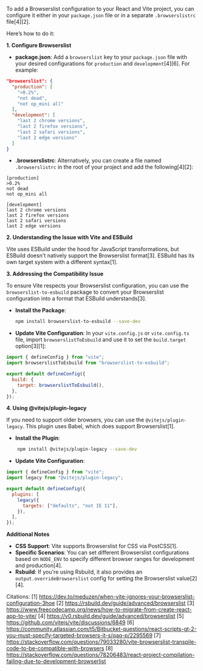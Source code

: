 To add a Browserslist configuration to your React and Vite project, you can configure it either in your `package.json` file
or in a separate `.browserslistrc` file[4][2].

Here’s how to do it:

**1. Configure Browserslist**

- **package.json**: Add a `browserslist` key to your `package.json` file with your desired configurations for `production`
  and `development`[4][6]. For example:

```json
"browserslist": {
  "production": [
    ">0.2%",
    "not dead",
    "not op_mini all"
  ],
  "development": [
    "last 2 chrome versions",
    "last 2 firefox versions",
    "last 2 safari versions",
    "last 2 edge versions"
  ]
}
```

- **.browserslistrc**: Alternatively, you can create a file named `.browserslistrc` in the root of your project and add the
  following[4][2]:

```
[production]
>0.2%
not dead
not op_mini all

[development]
last 2 chrome versions
last 2 firefox versions
last 2 safari versions
last 2 edge versions
```

**2. Understanding the Issue with Vite and ESBuild**

Vite uses ESBuild under the hood for JavaScript transformations, but ESBuild doesn't natively support the Browserslist
format[3]. ESBuild has its own target system with a different syntax[1].

**3. Addressing the Compatibility Issue**

To ensure Vite respects your Browserslist configuration, you can use the `browserslist-to-esbuild` package to convert your
Browserslist configuration into a format that ESBuild understands[3].

- **Install the Package**:
  ```bash
  npm install browserslist-to-esbuild --save-dev
  ```
- **Update Vite Configuration**: In your `vite.config.js` or `vite.config.ts` file, import `browserslistToEsbuild` and use it
  to set the `build.target` option[3][1]:

```javascript
import { defineConfig } from "vite";
import browserslistToEsbuild from "browserslist-to-esbuild";

export default defineConfig({
  build: {
    target: browserslistToEsbuild(),
  },
});
```

**4. Using @vitejs/plugin-legacy**

If you need to support older browsers, you can use the `@vitejs/plugin-legacy`. This plugin uses Babel, which does support
Browserslist[1].

- **Install the Plugin**:

```bash
    npm install @vitejs/plugin-legacy --save-dev
```

- **Update Vite Configuration**:

```javascript
import { defineConfig } from "vite";
import legacy from "@vitejs/plugin-legacy";

export default defineConfig({
  plugins: [
    legacy({
      targets: ["defaults", "not IE 11"],
    }),
  ],
});
```

**Additional Notes**

- **CSS Support**: Vite supports Browserslist for CSS via PostCSS[1].
- **Specific Scenarios**: You can set different Browserslist configurations based on `NODE_ENV` to specify different browser
  ranges for development and production[4].
- **Rsbuild**: If you're using Rsbuild, it also provides an `output.overrideBrowserslist` config for setting the Browserslist
  value[2][4].

Citations: [1] https://dev.to/meduzen/when-vite-ignores-your-browserslist-configuration-3hoe [2]
https://rsbuild.dev/guide/advanced/browserslist [3]
https://www.freecodecamp.org/news/how-to-migrate-from-create-react-app-to-vite/ [4]
https://v0.rsbuild.dev/guide/advanced/browserslist [5] https://github.com/vitejs/vite/discussions/6849 [6]
https://community.atlassian.com/t5/Bitbucket-questions/react-scripts-gt-2-you-must-specify-targeted-browsers-it-s/qaq-p/2295569
[7] https://stackoverflow.com/questions/79033280/vite-browserslist-transpile-code-to-be-compatible-with-browsers [8]
https://stackoverflow.com/questions/78206483/react-project-compilation-failing-due-to-development-browserlist
